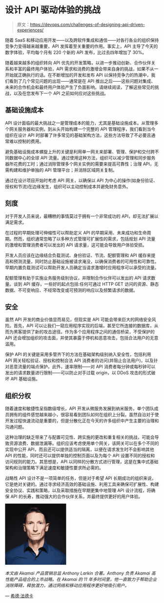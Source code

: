 # 设计 API 驱动体验的挑战

> 原文：<https://devops.com/challenges-of-designing-api-driven-experiences/>

随着 SaaS 和移动应用开发——以及跨软件集成和通信——对各行各业的组织保持竞争力变得越来越重要，API 发挥着至关重要的作用。事实上，API 主导了今天的数字体验，平均每个月有 220 个新的 API 发布，比过去四年增加了 30%。

随着越来越多的组织转向 API 优先的开发策略，以进一步推动创新、合作伙伴关系和丰富的最终用户体验，API 需求和消费的激增会带来自身的挑战，如果不从一开始就正确执行的话。在不断增加的开发和发布 API 以保持竞争力的热潮中，我们看到了几个常见问题的出现——通常是在 API 推出之后——这些问题对集成、未来的合作机会和最终用户体验产生了负面影响。请继续阅读，了解这些常见的挑战，以及在您发布下一个 API 之前如何应对这些挑战。

## **基础设施成本**

API 设计面临的最大挑战之一是管理成本的能力，尤其是基础设施成本。从管理多个网关服务器和实例，到从头开始构建一个完整的 API 管理程序，我们看到当今组织在设计 API 时部署了许多常见的基础架构方法，这些方法导致了不必要且通常难以控制的费用。

避免基础设施成本螺旋上升的关键是利用单一网关来部署、管理、保护和交付跨不同数据中心的全球 API 流量。通过使用这种方法，组织可以减少管理和同步服务器所花费的工时；通过消除管理多个网关实例的需要来提高可靠性；治理 API，无需构建和维护单独的 API 管理平台；并消除区域网关复制。

通过在设计项目开始时考虑 API 网关，以确保以 API 为中心的操作(如身份验证、授权和节流)在边缘发生，组织可以主动控制成本并避免财务意外。

## **刻度**

对于开发人员来说，最糟糕的事情莫过于拥有一个非常成功的 API，却无法扩展以满足需求。

在过程的早期处理可伸缩性可以帮助定义 API 的早期采用、未来成功和生命周期。然而，组织通常忽略了以多种方式管理可扩展性的需求，包括规划 API 流量的激增和管理消费者可以发出的 API 请求量，这可能会导致用户体验受损。

开发人员应该在边缘结合负载测试、身份验证、节流、配额管理和 API 缓存来提高和预测流量，同时防止基础设施被请求淹没，以确保消费者的可用性和可靠性。早期内置负载测试可以帮助开发人员确定当请求激增时应用程序可以承受的流量。

配额管理有助于实施业务服务级别协议，并限制合作伙伴可以发出的 API 请求数量。谈到 API 缓存，一些好的起点包括:任何可通过 HTTP GET 访问的资源、静态数据、不可变响应、不经常改变或可预测的响应以及频繁请求的数据。

## **安全**

虽然 API 开发的商业价值显而易见，但现实是 API 可能会带来巨大的网络安全风险。首先，API 可以让我们一窥应用程序实现的后端，甚至它所连接的数据库，从而为黑客提供了新的攻击途径。作为多个应用程序之间的通信桥梁，不受保护的 API 还会增加组织的攻击面，并使其暴露于停机和恶意攻击，包括合法用户的无意滥用。

保护 API 的关键是采用多管齐下的方法在基础架构级别纳入安全性，包括利用 API 网关轻松验证、授权和控制合法 API 消费者的访问(并阻止合法用户)，以及针对恶意流量的端点保护。此外，速率限制——对 API 消费者每分钟或每秒钟可以发出的请求数量进行限制——可以防止对手过载 origin，以 DDoS 攻击的形式破坏 API 基础设施。

## **组织分权**

随着速度和敏捷性呈指数级增长，API 开发从微服务发展到纳米服务，单个团队成员拥有的组件感觉越来越小，很容易看到团队如何在组织上分裂。虽然自治对于使开发过程快速流动是重要的，但是分散化正在今天的许多组织中产生主要的治理和沟通问题。

这种治理的缺乏带来了与配置可见性、跨实施的更改和重复相关的挑战，可能会导致资源浪费、数据泄漏等。组织应该考虑使用单个网关，该网关可以在多个不同的实现中公开 API，而且还可以提供适当的隔离，以便在请求发生时不会影响其他 API 的性能，同时还可以提供单独的控制页面以及为每个 API 设置不同的授权和访问规则的能力。其思想是，API 以同样的分散方式进行管理，这是在集中式基础架构和治理策略下满足速度和敏捷性要求所必需的。

战略性 API 设计不是一项简单的任务，但是对于希望 API 长期成功的组织来说，它是绝对关键的。通过寻求经济高效的基础设施、利用工具来确保可扩展性、构建安全协议、实践和策略，以及采取措施在早期更集中地管理 API 设计流程，将确保 API 的长寿，推动强大的合作伙伴关系，并最终提供更好的用户体验。

![](img/c874a63721f45e7fe6c161964cd6c895.png)

*本文由 Akamai 产品营销总监 Anthony Larkin 合著。Anthony 负责 Akamai 高性能产品组合的上市战略。在 Akamai 的 11 年多时间里，他一直致力于帮助企业消除障碍，释放潜力，通过网络和移动应用程序更好地吸引用户。*

— [希德·法德卡](https://devops.com/author/sid-phadkar/)